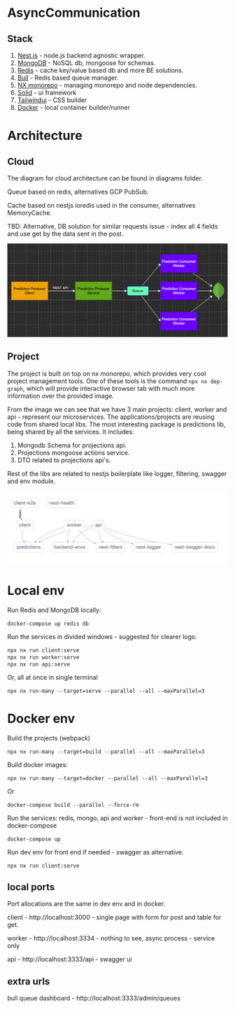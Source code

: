 

# AsyncCommunication

## Stack
1. [Nest.js](https://nestjs.com/) - node.js backend agnostic wrapper.
1. [MongoDB](https://www.mongodb.com/) - NoSQL db, mongoose for schemas.
1. [Redis](https://redis.io/) - cache key/value based db and more BE solutions.
1. [Bull](https://github.com/OptimalBits/bull) - Redis based queue manager.
1. [NX monorepo](https://nx.dev/) - managing monorepo and node dependencies.
1. [Solid](https://www.solidjs.com/) - ui framework
1. [Tailwindui](https://tailwindui.com/) - CSS builder
1. [Docker](https://www.docker.com/) - local container builder/runner

# Architecture

## Cloud
The diagram for cloud architecture can be found in diagrams folder.

Queue based on redis, alternatives GCP PubSub.

Cache based on nestjs ioredis used in the consumer, alternatives MemoryCache.

TBD: Alternative, DB solution for similar requests issue - index all 4 fields and use get by the data sent in the post.

![](./diagrams/cloud-arch.png)

## Project
The project is built on top on nx monorepo, which provides very cool project management tools.
One of these tools is the command ```npx nx dep-graph```, which will provide interactive browser tab with much more information over the provided image.

From the image we can see that we have 3 main projects: client, worker and api - represent our microservices. The applications/projects are reusing code from shared local libs.
The most interesting package is predictions lib, being shared by all the services. It includes:
1. Mongodb Schema for projections api.
2. Projections mongoose actions service. 
3. DTO related to projections api's.

Rest of the libs are related to nestjs boilerplate like logger, filtering, swagger and env module.

![](./diagrams/Untitled%203.png)




# Local env

Run Redis and MongoDB locally:

```
docker-compose up redis db
```

Run the services in divided windows - suggested for clearer logs:
```
npx nx run client:serve
npx nx run worker:serve
npx nx run api:serve
```
Or, all at once in single terminal
```
npx nx run-many --target=serve --parallel --all --maxParallel=3
```



# Docker env
Build the projects (webpack)
```
npx nx run-many --target=build --parallel --all --maxParallel=3
```

Build docker images:
```
npx nx run-many --target=docker --parallel --all --maxParallel=3
```
Or
```
docker-compose build --parallel --force-rm
```
Run the services: redis, mongo, api and worker - front-end is not included in docker-compose
```
docker-compose up
```
Run dev env for front end if needed - swagger as alternative.
```
npx nx run client:serve
```

## local ports 
Port allocations are the same in dev env and in docker.

client -  http://localhost:3000 - single page with form for post and table for get.

worker -  http://localhost:3334 - nothing to see, async process - service only

api -  http://localhost:3333/api - swagger ui

## extra urls
bull queue dashboard - http://localhost:3333/admin/queues
